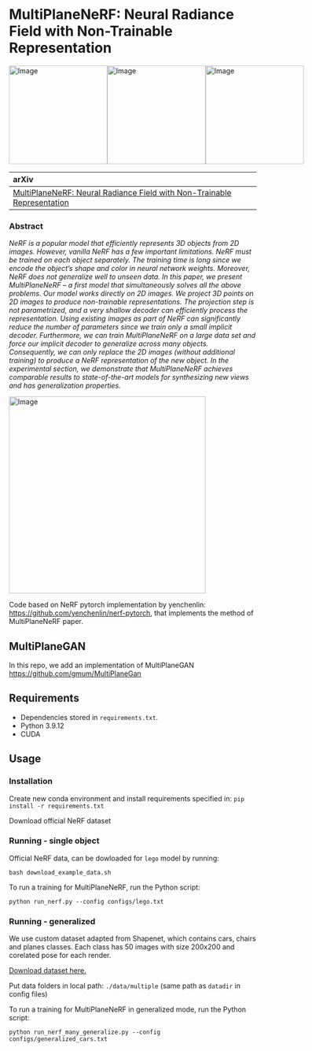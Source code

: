 # MultiPlaneNeRF: Neural Radiance Field with Non-Trainable Representation

<div style="display: flex;">
  <img src="/images/drums_mi_2_spiral_550000_rgb.gif" alt="Image" width="200">
  <img src="/images/ship_mi_spiral_500000_rgb.gif" alt="Image" width="200">
  <img src="/images/lego_mi_final_spiral_500000_rgb.gif" alt="Image" width="200">
</div>

| arXiv |
| :---- |
| [MultiPlaneNeRF: Neural Radiance Field with Non-Trainable Representation](https://arxiv.org/pdf/2305.10579.pdf)|


### Abstract
*NeRF is a popular model that efficiently represents 3D objects from 2D images. However, vanilla NeRF has a few important limitations. NeRF must be trained on each object separately. The training time is long since we encode the object’s shape and color in neural network weights. Moreover, NeRF does not generalize well to unseen data. In this paper, we present MultiPlaneNeRF – a first model
that simultaneously solves all the above problems. Our model works directly on 2D images. We project 3D points on 2D images to produce non-trainable representations. The projection step is not parametrized, and a very shallow decoder can efficiently process the representation. Using existing images as part of NeRF can significantly reduce the number of parameters since we train only a small implicit decoder. Furthermore, we can train MultiPlaneNeRF on a large data set and force our implicit decoder to generalize across many objects. Consequently, we can only replace the 2D images (without additional training) to produce a NeRF representation of the new object. In the experimental section, we demonstrate that MultiPlaneNeRF achieves comparable results to state-of-the-art models for synthesizing new views and has generalization properties.*

 <img src="/images/image.png" alt="Image" width="400">

Code based on NeRF pytorch implementation by yenchenlin: https://github.com/yenchenlin/nerf-pytorch, that implements the method of MultiPlaneNeRF paper.

## MultiPlaneGAN

In this repo, we add an implementation of MultiPlaneGAN  https://github.com/gmum/MultiPlaneGan

## Requirements
- Dependencies stored in `requirements.txt`.
- Python 3.9.12
- CUDA

## Usage

### Installation
Create new conda environment and install requirements specified in: `pip install -r requirements.txt`

Download official NeRF dataset

### Running - single object
Official NeRF data, can be dowloaded for `lego` model by running:
```
bash download_example_data.sh
```

To run a training for MultiPlaneNeRF, run the Python script:

```
python run_nerf.py --config configs/lego.txt
```

### Running - generalized

We use custom dataset adapted from Shapenet, which contains cars, chairs and planes classes. Each class has 50 images with size 200x200 and corelated pose for each render.

[Download dataset here.](https://ujchmura-my.sharepoint.com/:u:/g/personal/przemyslaw_spurek_uj_edu_pl/ETy5BPpf4ZFLorYEpXxhRRcBY1ASvCqDCgEX_h75Um6MlA?e=MTJdaj)

Put data folders in local path: `./data/multiple` (same path as `datadir` in config files)

To run a training for MultiPlaneNeRF in generalized mode, run the Python script:

```
python run_nerf_many_generalize.py --config configs/generalized_cars.txt
```

